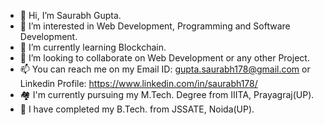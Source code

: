 - 👋 Hi, I’m Saurabh Gupta.
- 👀 I’m interested in Web Development, Programming and Software Development.
- 🌱 I’m currently learning Blockchain.
- 💞️ I’m looking to collaborate on Web Development or any other Project.
- 📫 You can reach me on my Email ID: gupta.saurabh178@gmail.com or Linkedin Profile: https://www.linkedin.com/in/saurabh178/
- 🏘  I'm currently pursuing my M.Tech. Degree from IIITA, Prayagraj(UP).
- 🛴 I have completed my B.Tech. from JSSATE, Noida(UP).

<!---
Saurabh178/Saurabh178 is a ✨ special ✨ repository because its `README.md` (this file) appears on your GitHub profile.
You can click the Preview link to take a look at your changes.
--->
